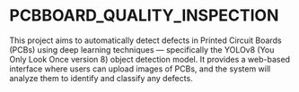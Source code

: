 # PCBBOARD_QUALITY_INSPECTION
This project aims to automatically detect defects in Printed Circuit Boards (PCBs) using deep learning techniques — specifically the YOLOv8 (You Only Look Once version 8) object detection model. It provides a web-based interface where users can upload images of PCBs, and the system will analyze them to identify and classify any defects.
